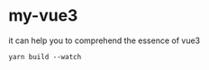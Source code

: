 # my-vue3

it can help you to comprehend  the essence of vue3

```(javascript)
yarn build --watch

```
